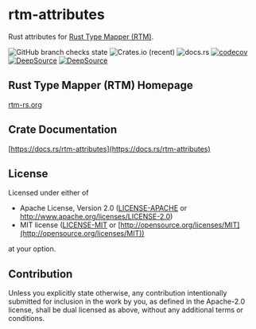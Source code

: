 # rtm-attributes

Rust attributes for [Rust Type Mapper (RTM)](https://rtm-rs.org).

![GitHub branch checks state](https://img.shields.io/github/checks-status/rtm-rs/rtm-attributes/main)
![Crates.io (recent)](https://img.shields.io/crates/dr/rtm-attributes)
![docs.rs](https://img.shields.io/docsrs/rtm-attributes)
[![codecov](https://codecov.io/gh/rtm-rs/rtm-attributes/branch/main/graph/badge.svg)](https://codecov.io/gh/rtm-rs/rtm-attributes)
[![DeepSource](https://deepsource.io/gh/rtm-rs/rtm-attributes.svg/?label=active+issues&show_trend=true&token=6nwFjH9D5hpzgH94vasqI0kI)](https://deepsource.io/gh/rtm-rs/rtm-attributes/?ref=repository-badge)
[![DeepSource](https://deepsource.io/gh/rtm-rs/rtm-attributes.svg/?label=resolved+issues&show_trend=true&token=6nwFjH9D5hpzgH94vasqI0kI)](https://deepsource.io/gh/rtm-rs/rtm-attributes/?ref=repository-badge)

## Rust Type Mapper (RTM) Homepage

[rtm-rs.org](https://rtm-rs.org)

## Crate Documentation

[https://docs.rs/rtm-attributes](https://docs.rs/rtm-attributes)

## License

Licensed under either of

* Apache License, Version 2.0
   ([LICENSE-APACHE](LICENSE-APACHE) or [http://www\.apache\.org/licenses/LICENSE-2.0](http://www\.apache\.org/licenses/LICENSE-2.0))
* MIT license
   ([LICENSE-MIT](LICENSE-MIT) or [http://opensource.org/licenses/MIT](http://opensource.org/licenses/MIT))

at your option.

## Contribution

Unless you explicitly state otherwise, any contribution intentionally submitted
for inclusion in the work by you, as defined in the Apache-2.0 license, shall be
dual licensed as above, without any additional terms or conditions.
